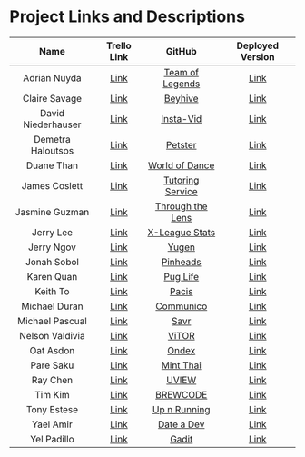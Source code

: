 # Project Links and Descriptions

| Name               | Trello Link               | GitHub                         | Deployed Version          |
|:------------------:|:-------------------------:|:------------------------------:|:-------------------------:|
| Adrian Nuyda       | [Link][trello-adrian]     | [Team of Legends][gh-adrian]   | [Link][deploy-adrian]     |
| Claire Savage      | [Link][trello-claire]     | [Beyhive][gh-claire]           | [Link][deploy-claire]     |
| David Niederhauser | [Link][trello-david]      | [Insta-Vid][gh-david]          | [Link][deploy-david]      |
| Demetra Haloutsos  | [Link][trello-demetra]    | [Petster][gh-demetra]          | [Link][deploy-demetra]    |
| Duane Than         | [Link][trello-duane]      | [World of Dance][gh-duane]     | [Link][deploy-duane]      |
| James Coslett      | [Link][trello-james]      | [Tutoring Service][gh-james]   | [Link][deploy-james]      |
| Jasmine Guzman     | [Link][trello-jasmine]    | [Through the Lens][gh-jasmine] | [Link][deploy-jasmine]    |
| Jerry Lee          | [Link][trello-stretch]    | [X-League Stats][gh-stretch]   | [Link][deploy-stretch]    |
| Jerry Ngov         | [Link][trello-jerry-ngov] | [Yugen][gh-jerry-ngov]         | [Link][deploy-jerry-ngov] |
| Jonah Sobol        | [Link][trello-jonah]      | [Pinheads][gh-jonah]           | [Link][deploy-jonah]      |
| Karen Quan         | [Link][trello-karen]      | [Pug Life][gh-karen]           | [Link][deploy-karen]      |
| Keith To           | [Link][trello-keith]      | [Pacis][gh-keith]              | [Link][deploy-keith]      |
| Michael Duran      | [Link][trello-doctor]     | [Communico][gh-doctor]         | [Link][deploy-doctor]     |
| Michael Pascual    | [Link][trello-mikey]      | [Savr][gh-mikey]               | [Link][deploy-mikey]      |
| Nelson Valdivia    | [Link][trello-nelson]     | [ViTOR][gh-nelson]             | [Link][deploy-nelson]     |
| Oat Asdon          | [Link][trello-oat]        | [Ondex][gh-oat]                | [Link][deploy-oat]        |
| Pare Saku          | [Link][trello-pare]       | [Mint Thai][gh-pare]           | [Link][deploy-pare]       |
| Ray Chen           | [Link][trello-ray]        | [UVIEW][gh-ray]                | [Link][deploy-ray]        |
| Tim Kim            | [Link][trello-tim]        | [BREWCODE][gh-tim]             | [Link][deploy-tim]        |
| Tony Estese        | [Link][trello-tony]       | [Up n Running][gh-tony]        | [Link][deploy-tony]       |
| Yael Amir          | [Link][trello-yael]       | [Date a Dev][gh-yael]          | [Link][deploy-yael]       |
| Yel Padillo        | [Link][trello-yel]        | [Gadit][gh-yel]                | [Link][deploy-yel]        |


[trello-adrian]:     https://trello.com/b/92O0Rgos/project-2-team-of-legends
[gh-adrian]:         https://github.com/adrianxadamn/Team_of_Legends
[deploy-adrian]:     http://www.textfiles.com/underconstruction/

[trello-claire]:     https://trello.com/b/XgUTcJ9L/beyhive-app
[gh-claire]:         https://github.com/savageblackout/beyhive_app
[deploy-claire]:     http://www.textfiles.com/underconstruction/

[trello-david]:      https://trello.com/b/ghQIs91q/instavid
[gh-david]:          https://github.com/davenhauser/insta_vid_application
[deploy-david]:      http://www.textfiles.com/underconstruction/

[trello-demetra]:    https://trello.com/b/gyhMlRtg/project2-petster-app
[gh-demetra]:        https://github.com/demetra2h/petster_app
[deploy-demetra]:    http://www.textfiles.com/underconstruction/

[trello-duane]:      https://trello.com/b/s8Q58WSt/world-of-dance
[gh-duane]:          https://github.com/watfood/worldofdance_app
[deploy-duane]:      http://www.textfiles.com/underconstruction/

[trello-james]:      https://trello.com/b/4Tutn2fH/tutoring-service
[gh-james]:          https://github.com/jcoslett/project2
[deploy-james]:      http://www.textfiles.com/underconstruction/

[trello-jasmine]:    https://trello.com/b/X6sjAe5G/through-the-lens-blog-ruby-rails-project
[gh-jasmine]:        https://github.com/jgescobar/project2/tree/master/through_the_lens_app
[deploy-jasmine]:    http://www.textfiles.com/underconstruction/

[trello-stretch]:    https://trello.com/b/582FLLtx/project-2-x-league
[gh-stretch]:        https://github.com/jgescobar/project2/tree/master/through_the_lens_app
[deploy-stretch]:    http://www.textfiles.com/underconstruction/

[trello-jerry-ngov]: https://trello.com/jerryngov
[gh-jerry-ngov]:     https://github.com/jcngov/yugen
[deploy-jerry-ngov]: http://www.textfiles.com/underconstruction/

[trello-jonah]:      https://trello.com/b/Gmq3EqaH/project-2-pinheads
[gh-jonah]:          https://github.com/cameragadget/project2_app
[deploy-jonah]:      http://www.textfiles.com/underconstruction/

[trello-karen]:      https://trello.com/b/kABEN5rc/pug-life
[gh-karen]:          https://github.com/karenquan/pug_life_app
[deploy-karen]:      http://www.textfiles.com/underconstruction/

[trello-keith]:      https://trello.com/b/rp8rFFZV/wdi-project-2-crud-web-app-pacis
[gh-keith]:          https://github.com/keithtkto/pacis
[deploy-keith]:      http://www.textfiles.com/underconstruction/

[trello-doctor]:     https://trello.com/b/jaNDfv82/wdi-project-2-communico
[gh-doctor]:         https://github.com/madma/communico
[deploy-doctor]:     http://www.textfiles.com/underconstruction/

[trello-mikey]:      https://trello.com/b/LDRsddwA/savr
[gh-mikey]:          https://github.com/mrpascual/savr
[deploy-mikey]:      http://www.textfiles.com/underconstruction/

[trello-nelson]:     https://trello.com/b/obtdqzRl/vitor
[gh-nelson]:         https://github.com/nevaldiv/Vitor_project2_app
[deploy-nelson]:     http://www.textfiles.com/underconstruction/

[trello-oat]:        https://www.railstutorial.org/book/updating_and_deleting_users
[gh-oat]:            https://github.com/oatterzongit/ondeck
[deploy-oat]:        http://www.textfiles.com/underconstruction/

[trello-pare]:       https://trello.com/b/eZ8JquEy/mint-thai
[gh-pare]:           https://github.com/Parekeet/mint_thai
[deploy-pare]:       http://www.textfiles.com/underconstruction/

[trello-ray]:        https://trello.com/b/5MxuGn55/u-v-i-e-w
[gh-ray]:            https://github.com/JYC422/UVIEW
[deploy-ray]:        http://www.textfiles.com/underconstruction/

[trello-tim]:        https://trello.com/b/jxbGrr33/coffee-roast-app
[gh-tim]:            https://github.com/Teembokeem/CoffeeApp
[deploy-tim]:        http://www.textfiles.com/underconstruction/

[trello-tony]:       https://trello.com/b/5RDxsCOG/up-n-running
[gh-tony]:           https://github.com/newbie-wankenobi/up_n_running_workout
[deploy-tony]:       http://www.textfiles.com/underconstruction/

[trello-yael]:       https://trello.com/b/Z0A8hjMb/date-a-dev
[gh-yael]:           https://github.com/yaelamir/date_a_dev
[deploy-yael]:       http://www.textfiles.com/underconstruction/

[trello-yel]:        https://trello.com/b/Z0UOgIQD/ga-dit
[gh-yel]:            https://github.com/gamalielhere/gadit
[deploy-yel]:        http://www.textfiles.com/underconstruction/
